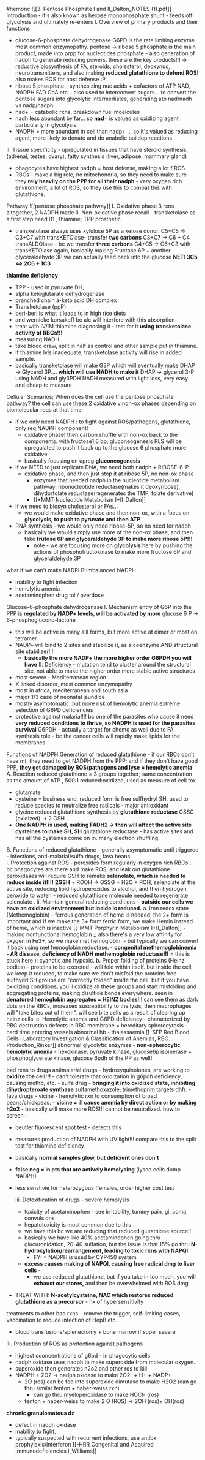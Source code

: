 #hemonc 
![[3. Pentose Phosphate I and II_Dalton_NOTES (1).pdf]]
Introduction - it's also known as hexose monophosphate shunt - feeds off glycolysis and ultimately re-enters 
I. Overview of primary products and their functions
- glucose-6-phosphate dehydrogenase G6PD is the rate limiting enzyme. most common enzymopathy. 
pentose -> ribose 5 phosphate is the main product, made into prpp for nucleotides
phosphate - also generation of nadph to generate reducing powers. these are the key products!!! -> 
	reductive biosynthesis of FA, steroids, cholesterol, deoxynuc, neurotransmitters, and also making **reduced glutathione to defend ROS**! also makes ROS for host defense :P
- ribose 5 phosphate - synthesizing nuc acids + cofactors of ATP NAD, NADPH FAD CoA etc... also used to interconvert sugars... to convert the pentose sugars into glycolytic intermediates, generating atp
nad/nadh vs nadp/nadph
- nad+ = catabolic rxns, breakdown fuel moelcules
- nadh less abundant by far... so **nad**+ is valued as oxidizing agent particularly in glycolysis 
- NADPH = more abundant in cell than nadp+ ... so it's valued as reducing agent, more likely to donate and do anabolic buildup reactions

II. Tissue specificity  - upregulated in tissues that have steroid synthesis, (adrenal, testes, ovary), fatty synthesis (liver, adipose, mammary gland)
- phagocytes have highest nadph = host defense, making a lot f ROS
- RBCs - make a big role, no mitochondria, so they need to make sure they **rely heavily on the PPP for all their nadph** - very oxygen rich environment, a lot of ROS, so they use this to combat this with glutathione. 

Pathway 
![[pentose phosphate pathway]]
I. Oxidative phase 3 rxns altogether, 2 NADPH made 
II. Non-oxidative phase 
recall - transketolase as a first step need B1 , thiamine; TPP prosthetic 
- transketolase always uses xylulose 5P as a ketose donor. 
C5+C5 -> C3+C7 with transKETOlase- transfer **two carbons**
C3+C7 -> C6 + C4 transALDOlase - bc we transfer **three carbons**
C4+C5 -> C6+C3 with transKETOlase again, basically making  Fructose 6P + another glyceraldehyde 3P we can actually feed back into the glucose 
**NET: 3C5 <=> 2C6 + 1C3**

**thiamine deficiency**
- TPP - used in pyruvate DH, 
- alpha ketoglutarate dehydrogenase
- branched chain a-keto acid DH complex
- Transketolase (ppP)
- beri-beri  is what it leads to in high rice diets
- and wernicke korsakoff bc alc will interfere with this absorption 
- treat with IV/IM thiamine 
diagnosing it - test for it **using transketolase activity of RBCs!!!**
- measuring NADH
- take blood draw, split in half as control and other sample put in thiamine. 
- if thiamine lvls inadequate, transketolase activity will rise in added sample. 
- basically transketolase will make G3P which will eventually make DHAP -> Glycerol 3P.... **which will use NADH to make it**
	DHAP -> glycerol 3-P using NADH and gly3PDH
	NADH measured with light loss, very easy and cheap to measure 

Cellular Scenarios; When does the cell use the pentose phosphate pathway? 
the cell can use these 2 oxidative v non-ox phases depending on biomolecular reqs at that time
- if we only need NADPH : to fight against ROS/pathogens, glutathione, only req NADPH component! 
	- oxidative phase! then carbon shuffle with non-ox back to the components. with fructose1,6 bp, gluconeogenesis RLS will be upregulated to push it back up to the glucose 6 phosphate more oxidative! 
	- basically focusing on upreg **gluconeogenesis**
- if we NEED to just replicate DNA, we need both nadph + RIBOSE-6-P
	- oxidative phase, and then just stop it at ribose 5P, no non-ox phase 
		- enzymes that needed nadph in the nucleotide metabolism pathway: ribonucleotide reductase(makes it deoxyribose), dihydorfolate reductase(regenerates the TMP, folate derivative)
		- [[*MMT Nucleotide Metabolism I+II_Dalton]]
- if we need to biosyn cholesterol or FAs... 
	- we would make oxidative phase and then non-ox, with a focus on **glycolysis, to push to pyruvate and then ATP**
- RNA synthesis - we would only need ribose-5P, so no need for nadph
	- basically we would simply use more of the non-ox phase, and then take **frutose 6P and glyceraldehyde 3P to make more ribose 5P!!!**
		- note - we are focusing more on **glycolysis** here by pushing the actions of phosphofructokinase to make more fructose 6P and glyceraldehyde 3P 

what if we can't make NADPH? imbalanced NADPH
- inability to fight infection
- hemolytic anemia
- acetaminophen drug tol / overdose 

Glucose-6-phosphate dehydrogenase 
I. Mechanism 
entry of G6P into the PPP is **regulated by NADP+ levels, will be activated by more**
glucose 6 P -> 6-phosphoglucono-lactone
- this will be active in many alll forms, but more active at dimer or most on tetramer
- NADP+ will bind to 2 sites and stabilize it, as a coenzyme AND structural site stabilizer!!!
	- **basically the more NADP+ the more higher order G6PDH you will have**
II. Deficiency - mutation tend to cluster around the structural site, not able to make the higher order more stable active structures
- most severe - Mediterranean region
- X linked disorder, most common enzymopathy
- most in africa, mediterranean and south asia
- major 1/3 case of neonatal jaundice
- mostly asymptomatic, but more risk of hemolytic anemia 
extreme selection of G6PD deficiencies
- protective against malaria!!!! bc one of the parasites who cause it need **very reduced conditions to thrive, so NADPH is used for the parasites survival**
G6PDH - actually a target for chemo as well due to FA synthesis role - bc the cancer cells will rapidly make lipids for the membranes. 

Functions of NADPH 
Generation of reduced glutathione - if our RBCs don't have mt, they need to get NADPH from the PPP; and if they don't have good PPP, **they get damaged by ROS/pathogens and lyse = hemolytic anemia**
A. Reaction 
reduced glutathione = 3 groups together; same concentration as the amount of ATP , 500:1 reduced:oxidized, used as measure of cell tox
- glutamate
- cysteine = business end, reduced form is free sulfhydryl SH, used to reduce species to neutralize free radicals - major antioxidant 
- glycine
reduced glutathione synthesis by **glutathione reductase**
GSSG (oxidized) -> 2 GSH , 
- **One NADPH is used, making FADH2 -> then will affect the active site cysteines to make SH, SH**
glutathione reductase - has active sites and has all the cysteines come on in. many electron shuffling. 

B. Functions of reduced glutathione - generally asymptomatic until triggered - infections, anti-malarial/sulfa drugs, fava beans  
	i. Protection against ROS - peroxides form regularly in oxygen rich RBCs... bc phagocytes are there and make ROS, and leak out 
		glutathione peroxidases will require GSH to remake **selenolate, which is needed to reduce inside it!!!!**
		**2GSH** + ROOH -> GSSG + H2O + ROH, selenolate at the active site, reducing lipid hydroperoxides to alcohol, and then hydrogen peroxide to water. 
		- reduced glutathione molecule needed to regenerate selenolate . 
	ii. Maintain general reducing conditions - **outside our cells we have an oxidized environment but inside is reduced.** 
		a. Iron redox state (Methemoglobin) - ferrous generation of heme is needed, the 2+ form is important and if we make the 3+ form ferric form, we make Hemin instead of heme, which is inactive [[-MMT Porphyrin Metabolism I+II_Dalton]] - making nonfunctional hemoglobin ;; 
			also there's a very low affinity for oxygen in Fe3+, so we make met hemoglobin. 
			- but typically we can convert it back using met hemoglobin reductase. 
			- **congenital methemoglobinemia - AR disease, deficiency of NADH methemoglobin reductase!!!** = this is stuck here ): cyanotic and hypoxic. 
		b. Proper folding of proteins (Heinz bodies) - proteins to be excreted - will fold within itself. but inside the cell, we keep it reduced, to make sure we don't misfold the proteins 
			free sulfhydrl SH groups are "correctly folded" inside the cell. 
			but if you have oxidizing conditions, you'll oxidize all these groups and start misfolding and aggregating proteins, making disulfide bonds everywhere. 
			seen in **denatured hemoglobin aggregates = HEINZ bodies**!!! can see them as dark dots on the RBCs, increased susceptibility to the lysis, then 
				macrophages will "take bites out of them", will see bite cells as a result of clearing up heinz cells. 
		c. Hemolytic anemia and G6PD deficiency - characterized by RBC destruction
			defects in RBC membrane = hereditary spherocytosis - hard time entering vessels
			abnormal hb - thalassaemia [[-SFP Red Blood Cells I Laboratory Investigation & Classification of Anemias, RBC Production_Rinker]]
			abnormal glycolytic enzymes - **non-spherocytic hemolytic anemia**
				- hexokinase, pyruvate kinase, glucose6p isomerase + phosphoglycerate kinase, glucose 6pdh of the PP as well! 

bad rxns to drugs
 antimalarial drugs - hydroxyquinolones, are working to **oxidize the cell!!!** - can't tolerate that oxidization in g6pdh deficiency, causing methb, etc. 
	- sulfa drug - **bringing it into oxidized state, inhibiting dihydropteroate synthase** sulfamethoxazole; trimethoprim targets dhfr. 
	- fava drugs - vicine - hemolytic rxn to consumption of broad beans/chickpeas. - **vicine = ill cause anemia by direct action or by making h2o2** - basically will make more ROS!!! cannot be neutralized. 
how to screen - 
- beutler fluorescent spot test - detects this 
- measures production of NADPH with UV light!!! compare this to the split test for thiamine deficiency 
- basically **normal samples glow, but deficient ones don't**
- **false neg = in pts that are actively hemolysing** (lysed cells dump NADPH)
- less senstivie for heterozygous ffemales, order higher cost test 

	iii. Detoxification of drugs - severe hemolysis 
	- toxicity of acetaminophen - see irritability, tummy pain, gi, coma, convulsions
	- hepatotoxicity is most common due to this 
	- we have this bc we are reducing that reduced glutathione source!! 
	- basically we have like 40% acetaminophen going thru glucuronidation, 20-40 sulfation, but the issue is that 15% go thru **N-hydroxylation/rearrangement, leading to toxic rxns with NAPQI**
		- FYI = NADPH is used by CYP450 system 
	- **excess causes making of NAPQI, causing free radical dmg to liver cells** - 
		- we use reduced glutathione, but if you take in too much, you will **exhaust our stores,** and then be overwhelmed with ROS dmg
- TREAT WITH: **N-acetylcysteine, NAC which restores reduced glutathione as a precursor** - hx of hypersensitivity 

treatments to other bad rxns - remove the trigger, self-limiting cases, vaccination to reduce infection of HepB etc. 
- blood transfusions/splenectomy + bone marrow if super severe

III. Production of ROS as protection against pathogens
- highest cooncentrations of g6pd - in phagocytic cells 
- nadph oxidase uses nadph to make superoxide from molecular oxygen. 
- superoxide then generates h2o2 and other ros to kill 
- NADPH + 2O2 -> nadph oxidase to make 2O2- + H+ + NADP+ 
	- 2O (ros) can be fed into superoxide dimutase to make H2O2 (can go thru similar fenton + haber-weiss rxn)
		- can go thru myeloperoxidase to make HOCl- (ros)
	- fenton + haber-weiss to make 2 O (ROS) -> 2OH (ros)+ OH(ros) 

**chronic granulomatous dz**
- defect in nadph oxidase 
- inability to fight, 
- typically suspected with recurrent infections, use antibx prophylaxis/interferon 
[[-HRR Congenital and Acquired Immunodeficiencies I_Williams]]